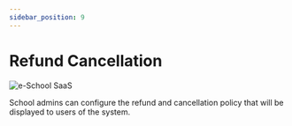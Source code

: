 ```yaml
---
sidebar_position: 9
---
```


# Refund Cancellation

![e-School SaaS](../../static/images/schooladmin/refund-cancellation.png)

School admins can configure the refund and cancellation policy that will be displayed to users of the system. 